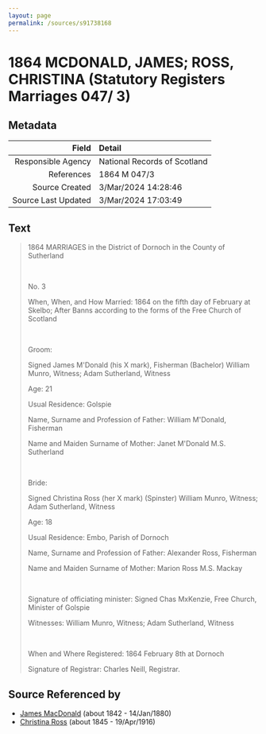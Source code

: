 ```yaml
---
layout: page
permalink: /sources/s91738168
---
```


# 1864 MCDONALD, JAMES; ROSS, CHRISTINA (Statutory Registers Marriages 047/ 3)

## Metadata

Field | Detail
---:|:---
Responsible Agency | National Records of Scotland
References | 1864 M 047/3
Source Created | 3/Mar/2024 14:28:46
Source Last Updated | 3/Mar/2024 17:03:49

## Text

> 1864 MARRIAGES in the District of Dornoch in the County of Sutherland
>
> <br/>
>
> No. 3
>
> When, When, and How Married: 1864 on the fifth day of February at Skelbo; After Banns according to the forms of the Free Church of Scotland
>
> <br/>
>
> Groom:
>
> Signed James M'Donald (his X mark), Fisherman (Bachelor) William Munro, Witness; Adam Sutherland, Witness
>
> Age: 21
>
> Usual Residence: Golspie
>
> Name, Surname and Profession of Father: William M'Donald, Fisherman
>
> Name and Maiden Surname of Mother: Janet M'Donald M.S. Sutherland
>
> <br/>
>
> Bride:
>
> Signed Christina Ross (her X mark) (Spinster) William Munro, Witness; Adam Sutherland, Witness
>
> Age: 18
>
> Usual Residence: Embo, Parish of Dornoch
>
> Name, Surname and Profession of Father: Alexander Ross, Fisherman
>
> Name and Maiden Surname of Mother: Marion Ross M.S. Mackay
>
> <br/>
>
> Signature of officiating minister: Signed Chas MxKenzie, Free Church, Minister of Golspie
>
> Witnesses: William Munro, Witness; Adam Sutherland, Witness
>
> <br/>
>
> When and Where Registered: 1864 February 8th at Dornoch
>
> Signature of Registrar: Charles Neill, Registrar.
>

## Source Referenced by

* [James MacDonald](../people/@74881641@-james-macdonald-b1842-d1880-1-14.md) (about 1842 - 14/Jan/1880)
* [Christina Ross](../people/@81183416@-christina-ross-b1845-d1916-4-19.md) (about 1845 - 19/Apr/1916)
